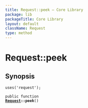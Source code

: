 ```yaml
---
title: Request::peek — Core Library
package: lib
packageTitle: Core Library
layout: default
className: Request
type: method
---
```


# Request::peek

## Synopsis

<code>uses('request');</code>

<code>public function <b><a href="Request">Request</a>::peek</b>()</code>

